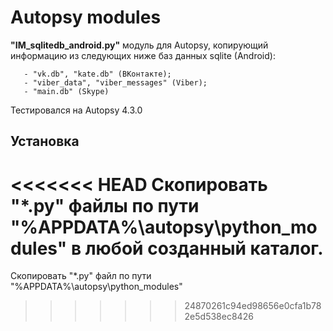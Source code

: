 # Autopsy modules
**"IM_sqlitedb_android.py"** модуль для Autopsy, копирующий информацию из следующих ниже баз данных sqlite (Android):

       - "vk.db", "kate.db" (ВКонтакте);
       - "viber_data", "viber_messages" (Viber);
       - "main.db" (Skype)

Тестировался на Autopsy 4.3.0

## Установка
<<<<<<< HEAD
Скопировать "*.py" файлы по пути "%APPDATA%\autopsy\python_modules\" в любой созданный каталог.
=======
Скопировать "*.py" файл по пути "%APPDATA%\autopsy\python_modules"
>>>>>>> 24870261c94ed98656e0cfa1b782e5d538ec8426
